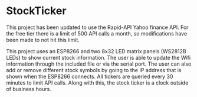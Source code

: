 # StockTicker
This project has been updated to use the Rapid-API Yahoo finance API. For the free tier there is a limit of 500 API calls a month, so modifications have been made to not hit this limit.

This project uses an ESP8266 and two 8x32 LED matrix panels (WS2812B LEDs) to show current stock information. The user is able to update the Wifi information through the included file or via the serial port. The user can also add or remove different stock symbols by going to the IP address that is shown when the ESP8266 connects. All tickers are queried every 30 minutes to limit API calls. Along with this, the stock ticker is a clock outside of business hours.
